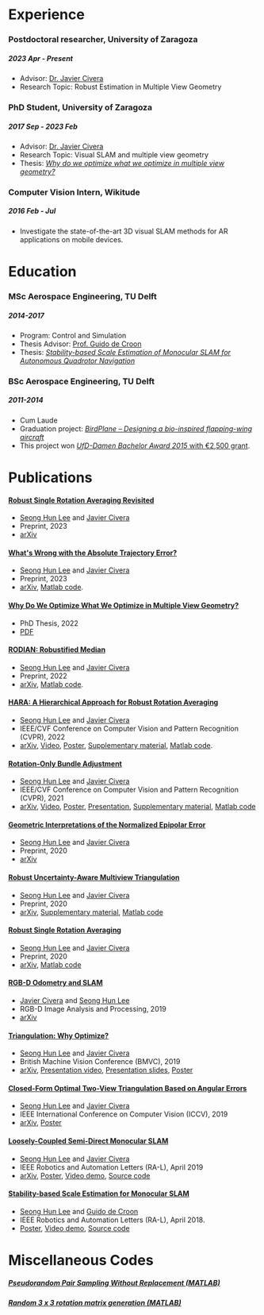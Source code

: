 


# Experience
### Postdoctoral researcher, University of Zaragoza
##### 2023 Apr - Present
*    Advisor: [Dr. Javier Civera](http://webdiis.unizar.es/~jcivera/)
*    Research Topic: Robust Estimation in Multiple View Geometry

### PhD Student, University of Zaragoza 
##### 2017 Sep - 2023 Feb
*    Advisor: [Dr. Javier Civera](http://webdiis.unizar.es/~jcivera/)
*    Research Topic: Visual SLAM and multiple view geometry
*    Thesis: [_Why do we optimize what we optimize in multiple view geometry?_](https://github.com/seonghun-lee/seonghun-lee.github.io/blob/master/pdf/_PhD_Thesis__Why_Do_We_Optimize_What_We_Optimize_in_Multiple_View_Geometry_.pdf)

### Computer Vision Intern, Wikitude
##### 2016 Feb - Jul
*    Investigate the state-of-the-art 3D visual SLAM methods for AR applications on mobile devices.

# Education

### MSc Aerospace Engineering, TU Delft
##### 2014-2017
*    Program: Control and Simulation
*    Thesis Advisor: [Prof. Guido de Croon](http://www.bene-guido.eu/wordpress/)
*    Thesis: [_Stability-based Scale Estimation of Monocular SLAM for Autonomous Quadrotor Navigation_](https://repository.tudelft.nl/islandora/object/uuid%3A015f322f-9d86-4717-b2e2-74cf25bfa70c)

### BSc Aerospace Engineering, TU Delft
##### 2011-2014
*    Cum Laude
*    Graduation project: [_BirdPlane – Designing a bio-inspired flapping-wing aircraft_](https://collegerama.tudelft.nl/Mediasite/Play/ebe05db7ddcc4f20a932f2fdbd1732f51d)
*    This project won [_UfD-Damen Bachelor Award 2015_ with €2,500 grant](https://www.delta.tudelft.nl/article/bachelorawards-2015).

# Publications

#### [Robust Single Rotation Averaging Revisited](https://arxiv.org/abs/2004.00732)
*    [Seong Hun Lee](https://seonghun-lee.github.io/) and [Javier Civera](http://webdiis.unizar.es/~jcivera/)
*    Preprint, 2023
*    [arXiv](https://arxiv.org/abs/2004.00732)

#### [What's Wrong with the Absolute Trajectory Error?](https://arxiv.org/abs/2212.05376)
*    [Seong Hun Lee](https://seonghun-lee.github.io/) and [Javier Civera](http://webdiis.unizar.es/~jcivera/)
*    Preprint, 2023
*    [arXiv](https://arxiv.org/abs/2212.05376), [Matlab code](https://github.com/sunghoon031/DTE_DRE).

#### [Why Do We Optimize What We Optimize in Multiple View Geometry?](https://github.com/seonghun-lee/seonghun-lee.github.io/blob/master/pdf/_PhD_Thesis__Why_Do_We_Optimize_What_We_Optimize_in_Multiple_View_Geometry_.pdf)
*    PhD Thesis, 2022
*    [PDF](https://github.com/seonghun-lee/seonghun-lee.github.io/blob/master/pdf/_PhD_Thesis__Why_Do_We_Optimize_What_We_Optimize_in_Multiple_View_Geometry_.pdf)

#### [RODIAN: Robustified Median](https://arxiv.org/abs/2206.02570)
*    [Seong Hun Lee](https://seonghun-lee.github.io/) and [Javier Civera](http://webdiis.unizar.es/~jcivera/)
*    Preprint, 2022
*    [arXiv](https://arxiv.org/abs/2206.02570), [Matlab code](https://github.com/sunghoon031/RODIAN).


#### [HARA: A Hierarchical Approach for Robust Rotation Averaging](https://openaccess.thecvf.com/content/CVPR2022/html/Lee_HARA_A_Hierarchical_Approach_for_Robust_Rotation_Averaging_CVPR_2022_paper.html)
*    [Seong Hun Lee](https://seonghun-lee.github.io/) and [Javier Civera](http://webdiis.unizar.es/~jcivera/)
*    IEEE/CVF Conference on Computer Vision and Pattern Recognition (CVPR), 2022
*    [arXiv](https://arxiv.org/abs/2111.08831), [Video](https://www.youtube.com/watch?v=oAR-LMStRS4), [Poster](https://github.com/seonghun-lee/seonghun-lee.github.io/blob/master/pdf/cvpr22_poster_template.pdf), [Supplementary material](https://github.com/seonghun-lee/seonghun-lee.github.io/blob/master/pdf/SupplementaryMaterial_HARA_A_Hierarchical_Approach_for_Robust_Rotation_Averaging.pdf), [Matlab code](https://github.com/sunghoon031/HARA).

#### [Rotation-Only Bundle Adjustment](https://openaccess.thecvf.com/content/CVPR2021/html/Lee_Rotation-Only_Bundle_Adjustment_CVPR_2021_paper.html)
*    [Seong Hun Lee](https://seonghun-lee.github.io/) and [Javier Civera](http://webdiis.unizar.es/~jcivera/)
*    IEEE/CVF Conference on Computer Vision and Pattern Recognition (CVPR), 2021
*    [arXiv](https://arxiv.org/abs/2011.11724), [Video](https://www.youtube.com/watch?v=JXnEwXwVKus), [Poster](https://github.com/seonghun-lee/seonghun-lee.github.io/blob/master/pdf/cvpr2021_poster.pdf), [Presentation](https://github.com/seonghun-lee/seonghun-lee.github.io/blob/master/pdf/cvpr2021_presentation.pdf), [Supplementary material](pdf/SupplementaryMaterial_RotationOnlyBundleAdjustment.pdf), [Matlab code](https://github.com/sunghoon031/ROBA)

#### [Geometric Interpretations of the Normalized Epipolar Error](https://arxiv.org/abs/2008.01254)
*    [Seong Hun Lee](https://seonghun-lee.github.io/) and [Javier Civera](http://webdiis.unizar.es/~jcivera/)
*    Preprint, 2020
*    [arXiv](https://arxiv.org/abs/2008.01254)

#### [Robust Uncertainty-Aware Multiview Triangulation](https://arxiv.org/abs/2008.01258)
*    [Seong Hun Lee](https://seonghun-lee.github.io/) and [Javier Civera](http://webdiis.unizar.es/~jcivera/)
*    Preprint, 2020
*    [arXiv](https://arxiv.org/abs/2008.01258), [Supplementary material](pdf/SupplementaryMaterial_RobustUncertaintyAwareMultiviewTriangulation.pdf), [Matlab code](https://github.com/sunghoon031/RobustUncertaintyAwareMultiviewTriangulation)

#### [Robust Single Rotation Averaging](http://arxiv.org/abs/2004.00732)
*    [Seong Hun Lee](https://seonghun-lee.github.io/) and [Javier Civera](http://webdiis.unizar.es/~jcivera/)
*    Preprint, 2020
*    [arXiv](http://arxiv.org/abs/2004.00732), [Matlab code](https://github.com/sunghoon031/RobustSingleRotationAveraging)

#### [RGB-D Odometry and SLAM](https://link.springer.com/chapter/10.1007/978-3-030-28603-3_6)
*    [Javier Civera](http://webdiis.unizar.es/~jcivera/) and [Seong Hun Lee](https://seonghun-lee.github.io/)
*    RGB-D Image Analysis and Processing, 2019
*    [arXiv](https://arxiv.org/abs/2001.06875)


#### [Triangulation: Why Optimize?](https://bmvc2019.org/wp-content/uploads/papers/0331-paper.pdf)
*    [Seong Hun Lee](https://seonghun-lee.github.io/) and [Javier Civera](http://webdiis.unizar.es/~jcivera/)
*    British Machine Vision Conference (BMVC), 2019
*    [arXiv](https://arxiv.org/abs/1907.11917), [Presentation video](https://youtu.be/K-d4EDQCpHk?t=10),  [Presentation slides](pdf/TriangulationWhyOptimizePresentation.pdf), [Poster](pdf/bmvc2019_poster.pdf)

#### [Closed-Form Optimal Two-View Triangulation Based on Angular Errors](http://openaccess.thecvf.com/content_ICCV_2019/html/Lee_Closed-Form_Optimal_Two-View_Triangulation_Based_on_Angular_Errors_ICCV_2019_paper.html)
*    [Seong Hun Lee](https://seonghun-lee.github.io/) and [Javier Civera](http://webdiis.unizar.es/~jcivera/)
*    IEEE International Conference on Computer Vision (ICCV), 2019
*    [arXiv](https://arxiv.org/abs/1903.09115), [Poster](pdf/iccv2019_poster.pdf)

#### [Loosely-Coupled Semi-Direct Monocular SLAM](https://ieeexplore.ieee.org/document/8584894)
*    [Seong Hun Lee](https://seonghun-lee.github.io/) and [Javier Civera](http://webdiis.unizar.es/~jcivera/)
*    IEEE Robotics and Automation Letters (RA-L), April 2019
*    [arXiv](https://arxiv.org/abs/1807.10073), [Poster](pdf/icra2019_poster.pdf), [Video demo](https://youtu.be/j7WnU7ZpZ8c), [Source code](https://github.com/sunghoon031/LCSD_SLAM)

#### [Stability-based Scale Estimation for Monocular SLAM](https://ieeexplore.ieee.org/document/8246525/)
*    [Seong Hun Lee](https://seonghun-lee.github.io/) and [Guido de Croon](http://www.bene-guido.eu/wordpress/)
*    IEEE Robotics and Automation Letters (RA-L), April 2018. 
*    [Poster](pdf/icra2018_poster.pdf), [Video demo](https://www.youtube.com/playlist?list=PL_KSX9GOn2P8WK44QH_pIZuRbLFrMFiAP), [Source code](https://github.com/sunghoon031/stability_scale)


# Miscellaneous Codes
#####  [Pseudorandom Pair Sampling Without Replacement (MATLAB)](https://nl.mathworks.com/matlabcentral/fileexchange/75407-pseudorandom-pair-sampling-without-replacement) 

##### [Random 3 x 3 rotation matrix generation (MATLAB)](https://nl.mathworks.com/matlabcentral/fileexchange/132613-randomrotationmatrix)



<!--

---
layout: default
---

# "Text can be **bold**, _italic_, or ~~strikethrough~~.

[Link to another page](./another-page.html).

There should be whitespace between paragraphs.

There should be whitespace between paragraphs. We recommend including a README, or a file with information about your project.

# Header 1

This is a normal paragraph following a header. GitHub is a code hosting platform for version control and collaboration. It lets you and others work together on projects from anywhere.

## Header 2

> This is a blockquote following a header.
>
> When something is important enough, you do it even if the odds are not in your favor.

### Header 3

```js
// Javascript code with syntax highlighting.
var fun = function lang(l) {
  dateformat.i18n = require('./lang/' + l)
  return true;
}
```

```ruby
# Ruby code with syntax highlighting
GitHubPages::Dependencies.gems.each do |gem, version|
  s.add_dependency(gem, "= #{version}")
end
```

#### Header 4

*   This is an unordered list following a header.
*   This is an unordered list following a header.
*   This is an unordered list following a header.

##### Header 5

1.  This is an ordered list following a header.
2.  This is an ordered list following a header.
3.  This is an ordered list following a header.

###### Header 6

| head1        | head two          | three |
|:-------------|:------------------|:------|
| ok           | good swedish fish | nice  |
| out of stock | good and plenty   | nice  |
| ok           | good `oreos`      | hmm   |
| ok           | good `zoute` drop | yumm  |

### There's a horizontal rule below this.

* * *

### Here is an unordered list:

*   Item foo
*   Item bar
*   Item baz
*   Item zip

### And an ordered list:

1.  Item one
1.  Item two
1.  Item three
1.  Item four

### And a nested list:

- level 1 item
  - level 2 item
  - level 2 item
    - level 3 item
    - level 3 item
- level 1 item
  - level 2 item
  - level 2 item
  - level 2 item
- level 1 item
  - level 2 item
  - level 2 item
- level 1 item

### Small image

![Octocat](https://assets-cdn.github.com/images/icons/emoji/octocat.png)

### Large image

![Branching](https://guides.github.com/activities/hello-world/branching.png)


### Definition lists can be used with HTML syntax.

<dl>
<dt>Name</dt>
<dd>Godzilla</dd>
<dt>Born</dt>
<dd>1952</dd>
<dt>Birthplace</dt>
<dd>Japan</dd>
<dt>Color</dt>
<dd>Green</dd>
</dl>

```
Long, single-line code blocks should not wrap. They should horizontally scroll if they are too long. This line should be long enough to demonstrate this.
```

```
The final element.
```
-->
